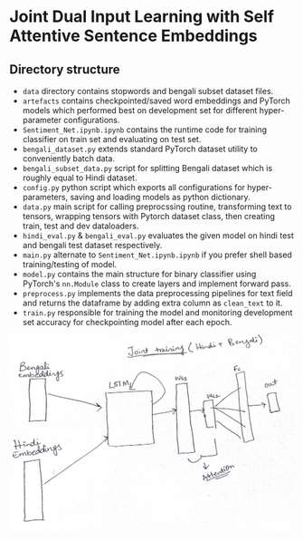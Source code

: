 # Joint Dual Input Learning with Self Attentive Sentence Embeddings
## Directory structure

* `data` directory contains stopwords and bengali subset dataset files.
* `artefacts` contains checkpointed/saved word embeddings and PyTorch models which performed best on development set for different hyper-parameter configurations.
* `Sentiment_Net.ipynb.ipynb` contains the runtime code for training classifier on train set and evaluating on test set.
* `bengali_dataset.py` extends standard PyTorch dataset utility to conveniently batch data.
* `bengali_subset_data.py` script for splitting Bengali dataset which is roughly equal to Hindi dataset.
* `config.py` python script which exports all configurations for hyper-parameters, saving and loading models as python dictionary.
* `data.py` main script for calling preprocssing routine, transforming text to tensors, wrapping tensors with Pytorch dataset class, then creating train, test and dev dataloaders.
* `hindi_eval.py` & `bengali_eval.py` evaluates the given model on hindi test and bengali test dataset respectively.
* `main.py` alternate to `Sentiment_Net.ipynb.ipynb` if you prefer shell based training/testing of model.
* `model.py` contains the main structure for binary classifier using PyTorch's `nn.Module` class to create layers and implement forward pass.
* `preprocess.py` implements the data preprocessing pipelines for text field and returns the dataframe by adding extra column as `clean_text` to it.
* `train.py` responsible for training the model and monitoring development set accuracy for checkpointing model after each epoch.

![Joint Dual Input Learning Ideation](https://github.com/shahrukhx01/nnti_hindi_bengali_sentiment_analysis/blob/main/src/task3/3_hindi_bengali_bilstm_sa_jdil/sentiment_net_ideation.png)
